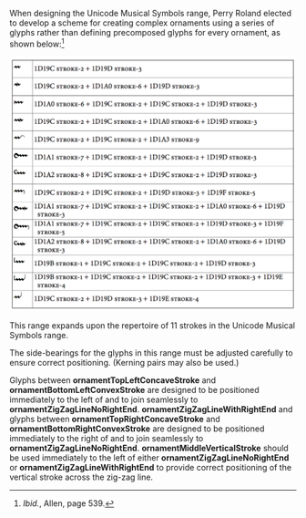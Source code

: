 When designing the Unicode Musical Symbols range, Perry Roland elected
to develop a scheme for creating complex ornaments using a series of
glyphs rather than defining precomposed glyphs for every ornament, as
shown below:[^1]

![](../media/combining-strokes-ornaments.png)

This range expands upon the repertoire of 11 strokes in the Unicode
Musical Symbols range.

The side-bearings for the glyphs in this range must be adjusted
carefully to ensure correct positioning. (Kerning pairs may also be
used.)

Glyphs between **ornamentTopLeftConcaveStroke** and
**ornamentBottomLeftConvexStroke** are designed to be positioned immediately
to the left of and to join seamlessly to **ornamentZigZagLineNoRightEnd**.
**ornamentZigZagLineWithRightEnd** and glyphs between
**ornamentTopRightConcaveStroke** and **ornamentBottomRightConvexStroke** are
designed to be positioned immediately to the right of and to join
seamlessly to **ornamentZigZagLineNoRightEnd**. **ornamentMiddleVerticalStroke**
should be used immediately to the left of either
**ornamentZigZagLineNoRightEnd** or **ornamentZigZagLineWithRightEnd** to
provide correct positioning of the vertical stroke across the zig-zag
line.

[^1]: *Ibid.*, Allen, page 539.
